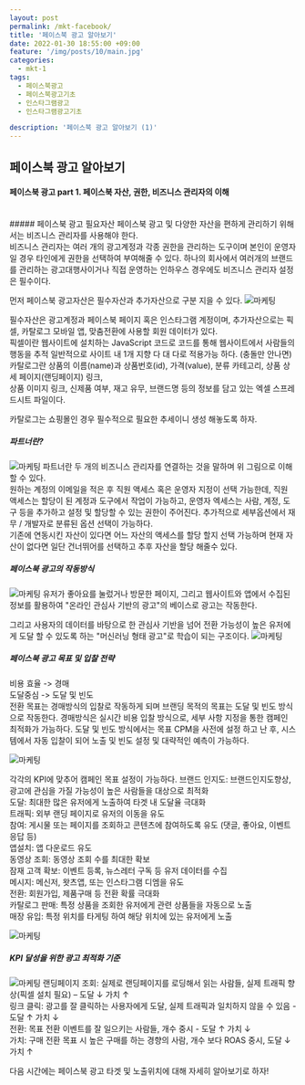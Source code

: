 ```yaml
---
layout: post
permalink: /mkt-facebook/
title: '페이스북 광고 알아보기'
date: 2022-01-30 18:55:00 +09:00
feature: '/img/posts/10/main.jpg'
categories:
  - mkt-1
tags:
  - 페이스북광고
  - 페이스북광고기초
  - 인스타그램광고
  - 인스타그램광고기초

description: '페이스북 광고 알아보기 (1)'
---
```


## 페이스북 광고 알아보기
#### 페이스북 광고 part 1. 페이스북 자산, 권한, 비즈니스 관리자의 이해
<br>
##### 페이스북 광고 필요자산
페이스북 광고 및 다양한 자산을 편하게 관리하기 위해서는 비즈니스 관리자를 사용해야 한다.<br>
비즈니스 관리자는 여러 개의 광고계정과 각종 권한을 관리하는 도구이며 본인이 운영자일 경우 타인에게 권한을 선택하여 부여해줄 수 있다.
하나의 회사에서 여러개의 브랜드를 관리하는 광고대행사이거나 직접 운영하는 인하우스 경우에도 비즈니스 관리자 설정은 필수이다.

먼저 페이스북 광고자산은 필수자산과 추가자산으로 구분 지을 수 있다.
![마케팅](/img/posts/10/01.jpg)

필수자산은 광고계정과 페이스북 페이지 혹은 인스타그램 계정이며,
추가자산으로는 픽셀, 카탈로그 모바일 앱, 맞춤전환에 사용할 회원 데이터가 있다.
<br>
픽셀이란 웹사이트에 설치하는 JavaScript 코드로 코드를 통해 웹사이트에서 사람들의 행동을 추적
일반적으로 사이트 내 1개 지향 다 대 다로 적용가능 하다.
(충돌만 안나면)
<br>
카탈로그란 상품의 이름(name)과 상품번호(id), 가격(value), 분류 카테고리, 상품 상세 페이지(랜딩페이지) 링크,  
상품 이미지 링크, 신제품 여부, 재고 유무, 브랜드명 등의 정보를 담고 있는 엑셀 스프레드시트 파일이다.

카탈로그는 쇼핑몰인 경우 필수적으로 필요한 추세이니 생성 해놓도록 하자.

##### 파트너란?
![마케팅](/img/posts/10/02.jpg)
파트너란 두 개의 비즈니스 관리자를 연결하는 것을 말하며 위 그림으로 이해할 수 있다.
<br>
원하는 계정의 이메일을 적은 후 직원 액세스 혹은 운영자 지정이 선택 가능한데,
직원 액세스는 할당이 된 계정과 도구에서 작업이 가능하고, 운영자 엑세스는 사람, 계정, 도구 등을 추가하고 설정 및 할당할 수 있는 권한이 주어진다.
추가적으로 세부옵션에서 재무 / 개발자로 분류된 옵션 선택이 가능하다.
<br>
기존에 연동시킨 자산이 있다면 어느 자산의 액세스를 할당 할지 선택 가능하며 현재 자산이 없다면 일단 건너뛰어를 선택하고 추후 자산을 할당 해줄수 있다.

##### 페이스북 광고의 작동방식
![마케팅](/img/posts/10/03.jpg)
유저가 좋아요를 눌렀거나 방문한 페이지, 그리고 웹사이트와 앱에서 수집된 정보를 활용하여
"온라인 관심사 기반의 광고"의 베이스로 광고는 작동한다.

그리고 사용자의 데이터를 바탕으로 한 관심사 기반을 넘어 전환 가능성이 높은 유저에게 도달 할 수 있도록 하는 "머신러닝 형태 광고"로 학습이 되는 구조이다.
![마케팅](/img/posts/10/04.jpg)

##### 페이스북 광고 목표 및 입찰 전략
비용 효율 -> 경매 <br>
도달중심 -> 도달 및 빈도
<br>
전환 목표는 경매방식의 입찰로 작동하게 되며 브랜딩 목적의 목표는 도달 및 빈도 방식으로 작동한다.
경매방식은 실시간 비용 입찰 방식으로, 세부 사항 지정을 통한 캠페인 최적화가 가능하다.
도달 및 빈도 방식에서는 목표 CPM을 사전에 설정 하고 난 후, 시스템에서 자동 입찰이 되어 노출 및 빈도 설정 및 대략적인 예측이 가능하다.

![마케팅](/img/posts/10/05.jpg)

각각의 KPI에 맞추어 캠페인 목표 설정이 가능하다.
브랜드 인지도: 브랜드인지도향상, 광고에 관심을 가질 가능성이 높은 사람들을 대상으로 최적화 <br>
도달: 최대한 많은 유저에게 노출하여 타겟 내 도달율 극대화 <br>
트래픽: 외부 랜딩 페이지로 유저의 이동을 유도 <br>
참여: 게시물 또는 페이지를 조회하고 콘텐츠에 참여하도록 유도 (댓글, 좋아요, 이벤트 응답 등)<br>
앱설치: 앱 다운로드 유도 <br>
동영상 조회: 동영상 조회 수를 최대한 확보 <br>
잠재 고객 확보: 이벤트 등록, 뉴스레터 구독 등 유저 데이터를 수집 <br>
메시지: 메신저, 왓츠앱, 또는 인스타그램 디엠을 유도<br>
전환: 회원가입, 제품구매 등 전환 확률 극대화 <br>
카탈로그 판매: 특정 상품을 조회한 유저에게 관련 상품들을 자동으로 노출<br>
매장 유입: 특정 위치를 타게팅 하여 해당 위치에 있는 유저에게 노출<br>

![마케팅](/img/posts/10/06.jpg)

##### KPI 달성을 위한 광고 최적화 기준
![마케팅](/img/posts/10/07.jpg)
랜딩페이지 조회: 실제로 랜딩페이지를 로딩해서 읽는 사람들, 실제 트래픽 향상(픽셀 설치 필요) – 도달 ↓ 가치 ↑<br>
링크 클릭: 광고를 잘 클릭하는 사용자에게 도달, 실제 트래픽과 일치하지 않을 수 있음 - 도달 ↑ 가치 ↓<br>
전환: 목표 전환 이벤트를 잘 일으키는 사람들, 개수 중시 - 도달 ↑ 가치 ↓<br>
가치: 구매 전환 목표 시 높은 구매를 하는 경향의 사람, 개수 보다 ROAS 중시, 도달 ↓ 가치 ↑<br>

다음 시간에는 페이스북 광고 타겟 및 노출위치에 대해 자세히 알아보기로 하자!
